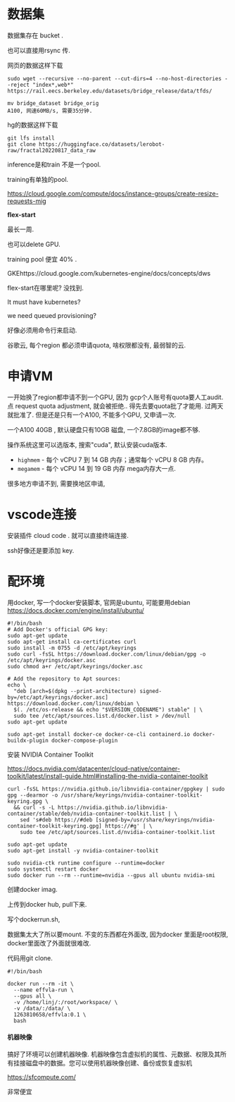 # 数据集

数据集存在 bucket .

也可以直接用rsync 传. 

网页的数据这样下载

```
sudo wget --recursive --no-parent --cut-dirs=4 --no-host-directories --reject "index*,web*" https://rail.eecs.berkeley.edu/datasets/bridge_release/data/tfds/

mv bridge_dataset bridge_orig
A100, 网速60MB/s, 需要35分钟. 
```

hg的数据这样下载

```
git lfs install
git clone https://huggingface.co/datasets/lerobot-raw/fractal20220817_data_raw
```

inference是和train 不是一个pool.

training有单独的pool. 

https://cloud.google.com/compute/docs/instance-groups/create-resize-requests-mig



**flex-start** 

最长一周.

也可以delete GPU.

training pool 便宜 40% . 

GKEhttps://cloud.google.com/kubernetes-engine/docs/concepts/dws

 flex-start在哪里呢? 没找到. 

It must have kubernetes?

 we need queued provisioning?

好像必须用命令行来启动. 

谷歌云, 每个region 都必须申请quota, 啥权限都没有, 最弱智的云. 

# 申请VM 

一开始换了region都申请不到一个GPU, 因为 gcp个人账号有quota要人工audit.  点 request quota adjustment, 就会被拒绝.. 得先去要quota批了才能用. 过两天就批准了.  但是还是只有一个A100,  不能多个GPU,  又申请一次. 

一个A100 40GB , 默认硬盘只有10GB 磁盘, 一个7.8GB的image都不够.  

操作系统这里可以选版本, 搜索"cuda",  默认安装cuda版本.

- `highmem` - 每个 vCPU 7 到 14 GB 内存；通常每个 vCPU 8 GB 内存。
- `megamem` - 每个 vCPU 14 到 19 GB 内存 mega内存大一点. 

很多地方申请不到, 需要换地区申请, 

# vscode连接

安装插件 cloud code . 就可以直接终端连接.

ssh好像还是要添加 key.

# 配环境

用docker, 写一个docker安装脚本, 官网是ubuntu, 可能要用debian  https://docs.docker.com/engine/install/ubuntu/

```
#!/bin/bash
# Add Docker's official GPG key:
sudo apt-get update
sudo apt-get install ca-certificates curl
sudo install -m 0755 -d /etc/apt/keyrings
sudo curl -fsSL https://download.docker.com/linux/debian/gpg -o /etc/apt/keyrings/docker.asc
sudo chmod a+r /etc/apt/keyrings/docker.asc

# Add the repository to Apt sources:
echo \
  "deb [arch=$(dpkg --print-architecture) signed-by=/etc/apt/keyrings/docker.asc] https://download.docker.com/linux/debian \
  $(. /etc/os-release && echo "$VERSION_CODENAME") stable" | \
  sudo tee /etc/apt/sources.list.d/docker.list > /dev/null
sudo apt-get update

sudo apt-get install docker-ce docker-ce-cli containerd.io docker-buildx-plugin docker-compose-plugin
```

安装 NVIDIA Container Toolkit

https://docs.nvidia.com/datacenter/cloud-native/container-toolkit/latest/install-guide.html#installing-the-nvidia-container-toolkit

```
curl -fsSL https://nvidia.github.io/libnvidia-container/gpgkey | sudo gpg --dearmor -o /usr/share/keyrings/nvidia-container-toolkit-keyring.gpg \
  && curl -s -L https://nvidia.github.io/libnvidia-container/stable/deb/nvidia-container-toolkit.list | \
    sed 's#deb https://#deb [signed-by=/usr/share/keyrings/nvidia-container-toolkit-keyring.gpg] https://#g' | \
    sudo tee /etc/apt/sources.list.d/nvidia-container-toolkit.list

sudo apt-get update
sudo apt-get install -y nvidia-container-toolkit

sudo nvidia-ctk runtime configure --runtime=docker
sudo systemctl restart docker
sudo docker run --rm --runtime=nvidia --gpus all ubuntu nvidia-smi
```



创建docker imag. 

上传到docker hub, pull下来. 

写个dockerrun.sh,  

数据集太大了所以要mount. 不变的东西都在外面改, 因为docker 里面是root权限, docker里面改了外面就很难改. 

代码用git clone.

```
#!/bin/bash

docker run --rm -it \
  --name effvla-run \
  --gpus all \
  -v /home/linj/:/root/workspace/ \
  -v /data/:/data/ \
  1263810658/effvla:0.1 \
  bash
```



#### 机器映像

搞好了环境可以创建机器映像. 机器映像包含虚拟机的属性、元数据、权限及其所有挂接磁盘中的数据。您可以使用机器映像创建、备份或恢复虚拟机 

https://sfcompute.com/

非常便宜